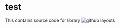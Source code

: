 # test
This contains source code for library
![github layouts](https://cloud.githubusercontent.com/assets/17731858/14652071/4d7428b8-0638-11e6-877b-724bf873cfd6.JPG)
